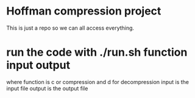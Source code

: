 # Hoffman compression project

This is just a repo so we can all access everything.

# run the code with ./run.sh function input output
where function is c or compression and d for decompression
input is the input file 
output is the output file 